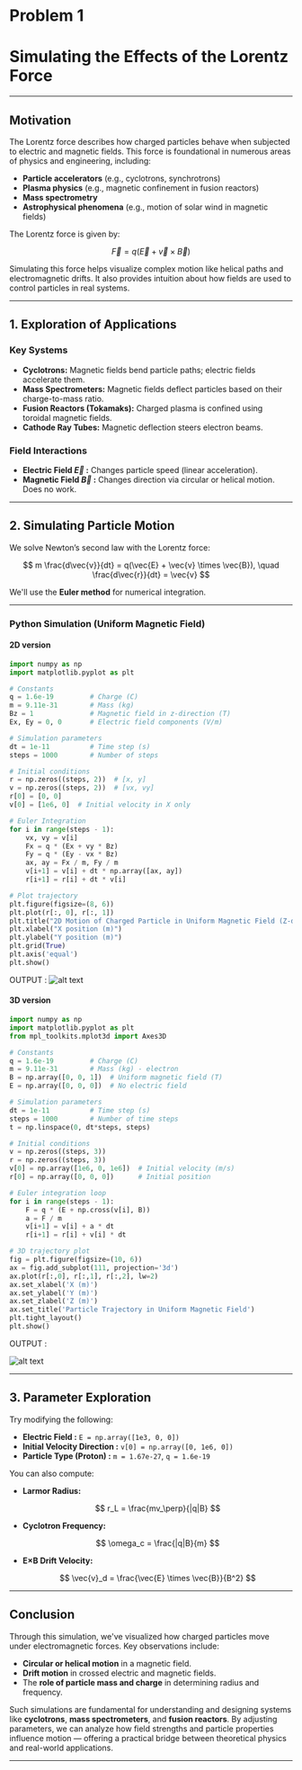 # Problem 1

#  Simulating the Effects of the Lorentz Force

---

## Motivation

The Lorentz force describes how charged particles behave when subjected to electric and magnetic fields. This force is foundational in numerous areas of physics and engineering, including:

* **Particle accelerators** (e.g., cyclotrons, synchrotrons)
* **Plasma physics** (e.g., magnetic confinement in fusion reactors)
* **Mass spectrometry**
* **Astrophysical phenomena** (e.g., motion of solar wind in magnetic fields)

The Lorentz force is given by:

$$
\vec{F} = q(\vec{E} + \vec{v} \times \vec{B})
$$

Simulating this force helps visualize complex motion like helical paths and electromagnetic drifts. It also provides intuition about how fields are used to control particles in real systems.

---

## 1. Exploration of Applications

### Key Systems

* **Cyclotrons:** Magnetic fields bend particle paths; electric fields accelerate them.
* **Mass Spectrometers:** Magnetic fields deflect particles based on their charge-to-mass ratio.
* **Fusion Reactors (Tokamaks):** Charged plasma is confined using toroidal magnetic fields.
* **Cathode Ray Tubes:** Magnetic deflection steers electron beams.

### Field Interactions

* **Electric Field $\vec{E}$ :** Changes particle speed (linear acceleration).
* **Magnetic Field $\vec{B}$ :** Changes direction via circular or helical motion. Does no work.

---

## 2. Simulating Particle Motion

We solve Newton’s second law with the Lorentz force:

$$
m \frac{d\vec{v}}{dt} = q(\vec{E} + \vec{v} \times \vec{B}),  \quad \frac{d\vec{r}}{dt} = \vec{v}
$$

We'll use the **Euler method** for numerical integration.

---

### Python Simulation (Uniform Magnetic Field)
#### 2D version
```python
import numpy as np
import matplotlib.pyplot as plt

# Constants
q = 1.6e-19         # Charge (C)
m = 9.11e-31        # Mass (kg)
Bz = 1              # Magnetic field in z-direction (T)
Ex, Ey = 0, 0       # Electric field components (V/m)

# Simulation parameters
dt = 1e-11          # Time step (s)
steps = 1000        # Number of steps

# Initial conditions
r = np.zeros((steps, 2))  # [x, y]
v = np.zeros((steps, 2))  # [vx, vy]
r[0] = [0, 0]
v[0] = [1e6, 0]  # Initial velocity in X only

# Euler Integration
for i in range(steps - 1):
    vx, vy = v[i]
    Fx = q * (Ex + vy * Bz)
    Fy = q * (Ey - vx * Bz)
    ax, ay = Fx / m, Fy / m
    v[i+1] = v[i] + dt * np.array([ax, ay])
    r[i+1] = r[i] + dt * v[i]

# Plot trajectory
plt.figure(figsize=(8, 6))
plt.plot(r[:, 0], r[:, 1])
plt.title("2D Motion of Charged Particle in Uniform Magnetic Field (Z-direction)")
plt.xlabel("X position (m)")
plt.ylabel("Y position (m)")
plt.grid(True)
plt.axis('equal')
plt.show()

```
OUTPUT : 
![alt text](image.png)

#### 3D version
```python
import numpy as np
import matplotlib.pyplot as plt
from mpl_toolkits.mplot3d import Axes3D

# Constants
q = 1.6e-19         # Charge (C)
m = 9.11e-31        # Mass (kg) - electron
B = np.array([0, 0, 1])  # Uniform magnetic field (T)
E = np.array([0, 0, 0])  # No electric field

# Simulation parameters
dt = 1e-11          # Time step (s)
steps = 1000        # Number of time steps
t = np.linspace(0, dt*steps, steps)

# Initial conditions
v = np.zeros((steps, 3))
r = np.zeros((steps, 3))
v[0] = np.array([1e6, 0, 1e6])  # Initial velocity (m/s)
r[0] = np.array([0, 0, 0])      # Initial position

# Euler integration loop
for i in range(steps - 1):
    F = q * (E + np.cross(v[i], B))
    a = F / m
    v[i+1] = v[i] + a * dt
    r[i+1] = r[i] + v[i] * dt

# 3D trajectory plot
fig = plt.figure(figsize=(10, 6))
ax = fig.add_subplot(111, projection='3d')
ax.plot(r[:,0], r[:,1], r[:,2], lw=2)
ax.set_xlabel('X (m)')
ax.set_ylabel('Y (m)')
ax.set_zlabel('Z (m)')
ax.set_title('Particle Trajectory in Uniform Magnetic Field')
plt.tight_layout()
plt.show()
```
OUTPUT :

![alt text](image-1.png)

---

## 3. Parameter Exploration

Try modifying the following:

* **Electric Field :** `E = np.array([1e3, 0, 0])`
* **Initial Velocity Direction :** `v[0] = np.array([0, 1e6, 0])`
* **Particle Type (Proton) :** `m = 1.67e-27`, `q = 1.6e-19`

You can also compute:

* **Larmor Radius:**

  $$
  r_L = \frac{mv_\perp}{|q|B}
  $$

* **Cyclotron Frequency:**

  $$
  \omega_c = \frac{|q|B}{m}
  $$

* **E×B Drift Velocity:**

  $$
  \vec{v}_d = \frac{\vec{E} \times \vec{B}}{B^2}
  $$

---

## Conclusion

Through this simulation, we've visualized how charged particles move under electromagnetic forces. Key observations include:

* **Circular or helical motion** in a magnetic field.
* **Drift motion** in crossed electric and magnetic fields.
* The **role of particle mass and charge** in determining radius and frequency.

Such simulations are fundamental for understanding and designing systems like **cyclotrons**, **mass spectrometers**, and **fusion reactors**. By adjusting parameters, we can analyze how field strengths and particle properties influence motion — offering a practical bridge between theoretical physics and real-world applications.

---


